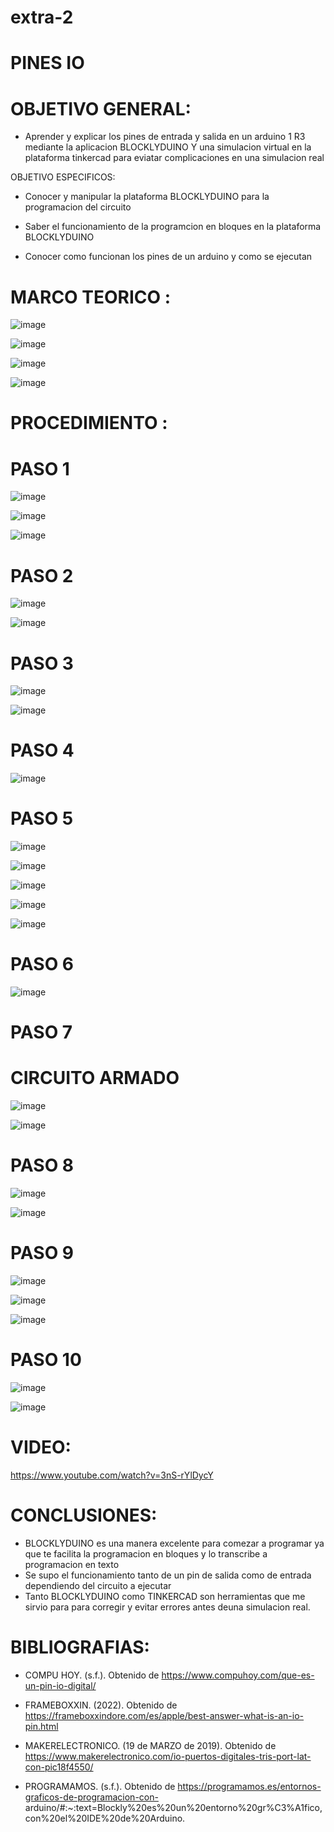 # extra-2
# PINES IO

# OBJETIVO GENERAL:

- Aprender y explicar los pines de entrada y salida en un arduino 1 R3 mediante la aplicacion BLOCKLYDUINO Y una simulacion virtual en la plataforma tinkercad para eviatar complicaciones en una simulacion real 

OBJETIVO ESPECIFICOS:

- Conocer y manipular la plataforma BLOCKLYDUINO para la programacion del circuito 

- Saber el funcionamiento de la programcion en bloques en la plataforma  BLOCKLYDUINO

- Conocer como funcionan los pines de un arduino y como se ejecutan 

 # MARCO TEORICO :

![image](https://user-images.githubusercontent.com/93900233/156907162-61fb68f2-8906-4c09-bd2b-075aab11f6f4.png)

![image](https://user-images.githubusercontent.com/93900233/156906862-1262c90b-d6d7-4446-bf25-34fb83af0703.png) 

![image](https://user-images.githubusercontent.com/93900233/156907127-9a4a7921-7a19-476a-a1b4-00334d9c677d.png)

![image](https://user-images.githubusercontent.com/93900233/157170956-c31867e7-bf70-4593-a85c-523a963bca40.png)

 # PROCEDIMIENTO :
 
 # PASO 1

![image](https://user-images.githubusercontent.com/93900233/156907425-b9cdb36f-ad7f-4665-b102-9ad54214d15b.png)

![image](https://user-images.githubusercontent.com/93900233/156907495-b4a0852a-66eb-404b-94a8-164fcb2b0e21.png)

![image](https://user-images.githubusercontent.com/93900233/156907656-abf85a4a-337c-47fd-99c1-47d948b060dd.png)

 # PASO 2

![image](https://user-images.githubusercontent.com/93900233/156907977-1d85b216-b463-4ca0-a5b8-1b5369207050.png)

![image](https://user-images.githubusercontent.com/93900233/157314410-ed632861-a669-4d5e-96b3-b0614f2ec41b.png)

 # PASO 3
 
 ![image](https://user-images.githubusercontent.com/93900233/157314528-c17916ee-782d-46cd-a7b7-d2be56f386a0.png)

![image](https://user-images.githubusercontent.com/93900233/156910927-2194b965-a063-4039-b3ca-fa18f277e508.png)

 # PASO 4
 
![image](https://user-images.githubusercontent.com/93900233/156911183-77660c02-a655-4177-bd88-bbaa97ccdeb1.png)

 # PASO 5
 
 ![image](https://user-images.githubusercontent.com/93900233/156911529-150b7e71-0e14-471e-a6fb-8c44718a5231.png)
 
 ![image](https://user-images.githubusercontent.com/93900233/156911591-729b8d04-1ce2-43a1-b656-f2e063ae1c61.png)

![image](https://user-images.githubusercontent.com/93900233/156911650-538fd38d-f445-492a-86c5-d0e972af2eef.png)

 ![image](https://user-images.githubusercontent.com/93900233/156911752-d7382669-9df0-46a6-9253-872fad89ca8b.png)
 
 ![image](https://user-images.githubusercontent.com/93900233/156912025-3ec1da8f-3a30-45db-856c-46950371716f.png)
 
 # PASO 6
 
 ![image](https://user-images.githubusercontent.com/93900233/156911909-23c9801c-855e-4652-b9a8-4b83610410c6.png)

 
 # PASO 7
 
 # CIRCUITO ARMADO
 
 ![image](https://user-images.githubusercontent.com/93900233/156912460-353c9fcb-0b04-4577-ba95-337c6254fd98.png)
 
![image](https://user-images.githubusercontent.com/93900233/156912411-8340c336-2aad-48a1-9558-718918149802.png)

 # PASO 8

![image](https://user-images.githubusercontent.com/93900233/156913270-b1f96bb8-3169-4cd1-b794-6ed9b29cc408.png)

![image](https://user-images.githubusercontent.com/93900233/156913274-82692975-d2e5-4f91-80c0-294af3425dfe.png)

 # PASO 9

![image](https://user-images.githubusercontent.com/93900233/156913343-de3bb0ac-f9e7-4ea9-a5a4-a1f0c30cbaed.png)

![image](https://user-images.githubusercontent.com/93900233/156913552-63c8d43e-e359-4535-bc08-be1db522ae10.png)

![image](https://user-images.githubusercontent.com/93900233/156913571-d4301744-57cd-4e39-9e36-c00a42e3e6bd.png)

 # PASO 10
 
![image](https://user-images.githubusercontent.com/93900233/157315369-856c8de6-cfbd-421a-83b0-50e1db00931b.png)

![image](https://user-images.githubusercontent.com/93900233/157315529-a89f4513-ceb2-4994-8417-7b184f447ffb.png)

# VIDEO:

https://www.youtube.com/watch?v=3nS-rYlDycY

# CONCLUSIONES:

-  BLOCKLYDUINO es  una  manera  excelente  para comezar a programar ya que te facilita la programacion en bloques y lo transcribe a programacion en texto 
-  Se supo el funcionamiento tanto de un pin de salida  como de entrada dependiendo del circuito a ejecutar 
-  Tanto BLOCKLYDUINO como TINKERCAD son herramientas que me sirvio para para corregir y evitar  errores antes deuna simulacion real.

# BIBLIOGRAFIAS:

- COMPU HOY. (s.f.). Obtenido de https://www.compuhoy.com/que-es-un-pin-io-digital/

- FRAMEBOXXIN. (2022). Obtenido de https://frameboxxindore.com/es/apple/best-answer-what-is-an-io-pin.html

- MAKERELECTRONICO. (19 de MARZO de 2019). Obtenido de https://www.makerelectronico.com/io-puertos-digitales-tris-port-lat-con-pic18f4550/

- PROGRAMAMOS. (s.f.). Obtenido de https://programamos.es/entornos-graficos-de-programacion-con-
arduino/#:~:text=Blockly%20es%20un%20entorno%20gr%C3%A1fico,con%20el%20IDE%20de%20Arduino.



